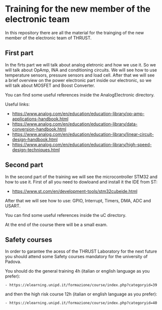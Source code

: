 # Training for the new member of the electronic team

In this repository there are all the material for the trainging of the new member of the electronic team of THRUST.

## First part
In the firts part we will talk about analog eletronic and how we use it. So we will talk about OpAmp, INA and conditioning circuits. We will see how to use temperature sensors, pressure sensors and load cell.
After that we will see a brief overview on the power electronic part inside our electronic, so we will talk about MOSFET and Boost Converter.

You can find some useful references inside the AnalogElectronic directory.

Useful links:
- https://www.analog.com/en/education/education-library/op-amp-applications-handbook.html
- https://www.analog.com/en/education/education-library/data-conversion-handbook.html
- https://www.analog.com/en/education/education-library/linear-circuit-design-handbook.html
- https://www.analog.com/en/education/education-library/high-speed-design-techniques.html

## Second part
In the second part of the training we will see the microcontroller STM32 and how to use it.
First of all you need to dowloand and install it the IDE from ST:
 - https://www.st.com/en/development-tools/stm32cubeide.html
 
After that we will see how to use: GPIO, Interrupt, Timers, DMA, ADC and USART.

You can find some useful references inside the uC directory.

At the end of the course there will be a small exam.

## Safety courses
In order to garantee the acess of the THRUST Laboratory for the next future you should attend some Safety courses mandatory for the 
university of Padova.

You should do the general training 4h (italian or english language as you prefer):

	- https://elearning.unipd.it/formazione/course/index.php?categoryid=39

and then the high risk course 12h (italian or english language as you prefer):

	- https://elearning.unipd.it/formazione/course/index.php?categoryid=40
	
	


